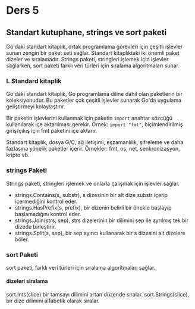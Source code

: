 # Ders 5

## Standart kutuphane, strings ve sort paketi


Go'daki standart kitaplık, ortak programlama görevleri için çeşitli işlevler sunan zengin bir paket seti sağlar. Standart kitaplıktaki iki önemli paket dizeler ve sıralamadır. Strings paketi, stringleri işlemek için işlevler sağlarken, sort paketi farklı veri türleri için sıralama algoritmaları sunar.

### I. Standard kitaplik
Go'daki standart kitaplık, Go programlama diline dahil olan paketlerin bir koleksiyonudur.
Bu paketler çok çeşitli işlevler sunarak Go'da uygulama geliştirmeyi kolaylaştırır.

Bir paketin işlevlerini kullanmak için paketin `import` anahtar sözcüğü kullanılarak içe aktarılması gerekir.
Örnek: `import "fmt"`, biçimlendirilmiş giriş/çıkış için fmt paketini içe aktarır.


Standart kitaplık, dosya G/Ç, ağ iletişimi, eşzamanlılık, şifreleme ve daha fazlasına yönelik paketler içerir.
Örnekler: fmt, os, net, senkronizasyon, kripto vb.


### strings Paketi

Strings paketi, stringleri işlemek ve onlarla çalışmak için işlevler sağlar.

* strings.Contains(s, substr), s dizesinin bir alt dize substr içerip içermediğini kontrol eder.
* strings.HasPrefix(s, prefix), bir dizenin belirli bir önekle başlayıp başlamadığını kontrol eder.
* strings.Join(strs, sep), strs dizelerinin bir dilimini sep ile ayrılmış tek bir dizede birleştirir.
* strings.Split(s, sep), bir sep ayırıcı kullanarak bir s dizesini alt dizelere böler.

### sort Paketi
sort paketi, farklı veri türleri için sıralama algoritmaları sağlar.

#### dizeleri siralama
sort.Ints(slice) bir tamsayı dilimini artan düzende sıralar.
sort.Strings(slice), bir dize dilimini alfabetik olarak sıralar.